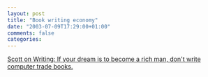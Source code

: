 ```yaml
---
layout: post
title: "Book writing economy"
date: "2003-07-09T17:29:00+01:00"
comments: false
categories: 
---
```


<p><a href="http://scottonwriting.net/sowblog/posts/146.aspx" title="Scott on Writing">Scott on Writing: If your dream is to become a rich man, don't write computer trade books.</a></p>


